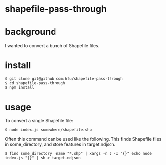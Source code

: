 # shapefile-pass-through
# background
I wanted to convert a bunch of Shapefile files.

# install
```console
$ git clone git@github.com:hfu/shapefile-pass-through
$ cd shapefile-pass-through
$ npm install
```

# usage
To convert a single Shapefile file:
```console
$ node index.js somewhere/shapefile.shp
```

Often this command can be used like the following. This finds Shapefile files in some_directory, and store features in target.ndjson.
```console
$ find some_directory -name "*.shp" | xargs -n 1 -I "{}" echo node index.js "{}" | sh > target.ndjson
```
